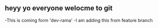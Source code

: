 ## heyy yo everyone welocme to git 


-This is coming form 'dev-rama'
-I am adding this from feature branch 

